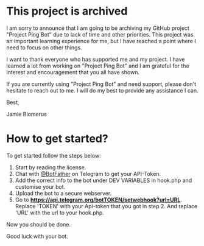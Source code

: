 # This project is archived
I am sorry to announce that I am going to be archiving my GitHub project "Project Ping Bot" due to lack of time and other priorities. This project was an important learning experience for me, but I have reached a point where I need to focus on other things.

I want to thank everyone who has supported me and my project. I have learned a lot from working on "Project Ping Bot" and I am grateful for the interest and encouragement that you all have shown.

If you are currently using "Project Ping Bot" and need support, please don't hesitate to reach out to me. I will do my best to provide any assistance I can.

Best,

Jamie Blomerus

# How to get started?
To get started follow the steps below:
1. Start by reading the license.
2. Chat with [@BotFather](https://telegram.me/BotFather) on Telegram to get your API-Token.
3. Add the correct info to the bot under DEV VARIABLES in hook.php and customise your bot.
4. Upload the bot to a secure webserver.
5. Go to **https://api.telegram.org/botTOKEN/setwebhook?url=URL**. Replace 'TOKEN' with your Api-token that you got in step 2. And replace 'URL' with the url to your hook.php.

Now you should be done.

Good luck with your bot.
